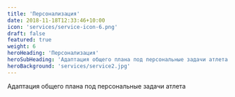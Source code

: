 ```yaml
---
title: 'Персонализация'
date: 2018-11-18T12:33:46+10:00
icon: 'services/service-icon-6.png'
draft: false
featured: true
weight: 6
heroHeading: 'Персонализация'
heroSubHeading: 'Адаптация общего плана под персональные задачи атлета'
heroBackground: 'services/service2.jpg'
---
```



Адаптация общего плана под персональные задачи атлета